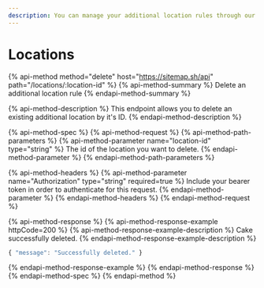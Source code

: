 ```yaml
---
description: You can manage your additional location rules through our API.
---
```


# Locations

{% api-method method="delete" host="https://sitemap.sh/api" path="/locations/:location-id" %}
{% api-method-summary %}
Delete an additional location rule
{% endapi-method-summary %}

{% api-method-description %}
This endpoint allows you to delete an existing additional location by it's ID.
{% endapi-method-description %}

{% api-method-spec %}
{% api-method-request %}
{% api-method-path-parameters %}
{% api-method-parameter name="location-id" type="string" %}
The id of the location you want to delete.
{% endapi-method-parameter %}
{% endapi-method-path-parameters %}

{% api-method-headers %}
{% api-method-parameter name="Authorization" type="string" required=true %}
Include your bearer token in order to authenticate for this request.
{% endapi-method-parameter %}
{% endapi-method-headers %}
{% endapi-method-request %}

{% api-method-response %}
{% api-method-response-example httpCode=200 %}
{% api-method-response-example-description %}
Cake successfully deleted.
{% endapi-method-response-example-description %}

```javascript
{ "message": "Successfully deleted." }
```
{% endapi-method-response-example %}
{% endapi-method-response %}
{% endapi-method-spec %}
{% endapi-method %}



